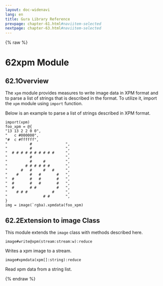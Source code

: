 ```yaml
---
layout: doc-widenavi
lang: en
title: Gura Library Reference
prevpage: chapter-61.html#naviitem-selected
nextpage: chapter-63.html#naviitem-selected
---
```

{% raw %}
<h1><span class="caption-index-1">62</span>xpm Module</h1>
<h2><span class="caption-index-2">62.1</span><a name="anchor-62-1"></a>Overview</h2>
<p>
The <code class="highlighter-rouge">xpm</code> module provides measures to write image data in XPM format and to parse a list of strings that is described in the format. To utilize it, import the <code class="highlighter-rouge">xpm</code> module using <code class="highlighter-rouge">import</code> function.
</p>
<p>
Below is an example to parse a list of strings described in XPM format.
</p>
<pre class="highlight"><code>import(xpm)
foo_xpm = @{
"13 13 2 2 0 0",
"   c #000000",
"#  c #ffffff",
"          #               ",
"          #               ",
"  # # # # # # # # # #     ",
"          #               ",
"          #     #         ",
"        # # # # # #       ",
"      #   #     #   #     ",
"    #     #   #       #   ",
"  #       #   #       #   ",
"  #       #   #       #   ",
"  #       # #         #   ",
"    # # #           #     ",
"                # #       ",
}
img = image(`rgba).xpmdata(foo_xpm)
</code></pre>
<h2><span class="caption-index-2">62.2</span><a name="anchor-62-2"></a>Extension to image Class</h2>
<p>
This module extends the <code class="highlighter-rouge">image</code> class with methods described here.
</p>
<div class="mb-2"><code>image#write@xpm(stream:stream:w):reduce</code></div>
<div class="mb-2 ml-4">
<p>
Writes a xpm image to a stream.
</p>
</div>
<div class="mb-2"><code>image#xpmdata(xpm[]:string):reduce</code></div>
<div class="mb-2 ml-4">
<p>
Read xpm data from a string list.
</p>
</div>
{% endraw %}
